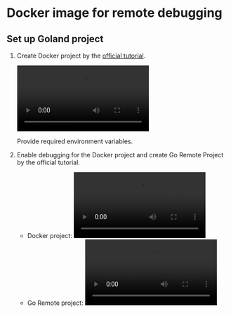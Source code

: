 # Docker image for remote debugging

## Set up Goland project

1. Create Docker project by the [official tutorial](https://blog.jetbrains.com/go/2020/05/04/go-development-with-docker-containers/).

   <video controls src="https://resources.jetbrains.com/storage/products/blog/wp-content/uploads/GoLand/tutorials/docker-dev-series/go-dev-with-docker-containers/create-run-config.mp4"></video>

   Provide required environment variables.

2. Enable debugging for the Docker project and create Go Remote Project by the official tutorial.
    * Docker project:
      <video controls src="https://blog.jetbrains.com/go/2020/05/06/debugging-a-go-application-inside-a-docker-container/"></video>
    * Go Remote project:
      <video controls src="https://resources.jetbrains.com/storage/products/blog/wp-content/uploads/GoLand/tutorials/docker-dev-series/debugging/run-debugger.mp4"></video>